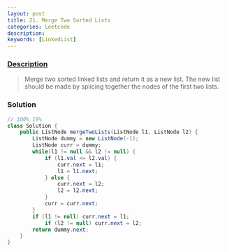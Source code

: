 ```yaml
---
layout: post
title: 21. Merge Two Sorted Lists
categories: Leetcode
description: 
keywords: [LinkedList]
---
```

### [Description](https://leetcode.com/problems/merge-two-sorted-lists/)

>Merge two sorted linked lists and return it as a new list. The new list should be made by splicing together the nodes of the first two lists.

### Solution


```java
// 100% 19%
class Solution {
    public ListNode mergeTwoLists(ListNode l1, ListNode l2) {
        ListNode dummy = new ListNode(-1);
        ListNode curr = dummy;
        while(l1 != null && l2 != null) {
            if (l1.val <= l2.val) {
                curr.next = l1;
                l1 = l1.next;
            } else {
                curr.next = l2;
                l2 = l2.next;
            }
            curr = curr.next; 
        }
        if (l1 != null) curr.next = l1;
            if (l2 != null) curr.next = l2;
        return dummy.next;
    }
}
```
